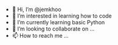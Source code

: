 - 👋 Hi, I’m @jemkhoo
- 👀 I’m interested in learning how to code
- 🌱 I’m currently learning basic Python
- 💞️ I’m looking to collaborate on ...
- 📫 How to reach me ...

<!---
jemkhoo/jemkhoo is a ✨ special ✨ repository because its `README.md` (this file) appears on your GitHub profile.
You can click the Preview link to take a look at your changes.
--->
